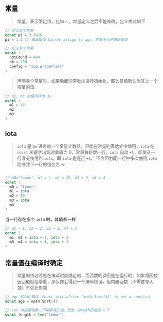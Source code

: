 ## 常量

> 常量，表示固定值，比如 `π` ，常量定义之后不能修改，定义格式如下

```go
// 定义单个常量
const pi = 3.1415
pi = 1.2 // 编译错误 Cannot assign to age，常量不允许重新赋值

// 定义多个常量
const (
  notFound = 404
  ok = 200
  config = "app.properties"
)
```

> 声明多个常量时，如果后面的常量未进行初始化，那么其值默认为其上一个常量的值

```go
// m2, m3 的值同样为 18
const (
  m1 = 18
  m2
  m3
)
```

  

## iota

> `iota` 是 `Go` 语言的一个常量计数器，只能在常量的表达式中使用，`iota` 在 `const` 关键字出现时重置为 0，常量每新增一行，`iota` 自动 `+1`，即使这一行没有使用到 `iota`，即 `iota` 是逐行 `+1`， 不会因为同一行中多次使用 `iota` 而导致下一行的值变为 `+n`

```go

// m0="lemon", m1 = 1, m2 = 20, m3 = 3, m4 = 4
const (
  m0 = "lemon"
  m1 = iota
  m2 = 20
  m3 = iota
  m4
)
```

当一行存在多个 `iota` 时，其值都一样

```go
// m1 = 1, m2 = 2, m3 = 2, m4 = 3
const (
  m1, m2 = iota + 1, iota + 2
  m3, m4 = iota + 1, iota + 2
)
```

  

## 常量值在编译时确定

> 常量的值必须是在编译时就确定的，而函数的调用是在运行时，如果将函数返回值赋给常量，那么你会得到一个编译错误，但内置函数（不需要导入包）不受此影响

```go
// age 初始化错误：Const initializer 'math.Sqrt(4)' is not a constant
const age = math.Sqrt(4) 

// len 为内置函数，不需要导入包，因此 length初始值 = 5
const length = len("lemon") 
```

  

